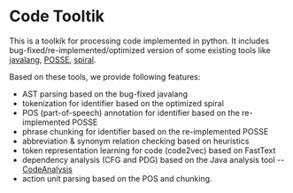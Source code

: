 # Code Tooltik

This is a toolkik for processing code implemented in python.
It includes bug-fixed/re-implemented/optimized version of some existing tools like [javalang](https://github.com/c2nes/javalang), [POSSE](https://github.com/samirgupta/POSSE), [spiral](https://github.com/casics/spiral).

Based on these tools, we provide following features:
- AST parsing based on the bug-fixed javalang
- tokenization for identifier based on the optimized spiral
- POS (part-of-speech) annotation for identifier based on the re-implemented POSSE
- phrase chunking for identifier based on the re-implemented POSSE
- abbreviation & synonym relation checking based on heuristics
- token representation learning for code (code2vec) based on FastText
- dependency analysis (CFG and PDG) based on the Java analysis tool -- [CodeAnalysis](https://github.com/FudanSELab/CodeAnalysis)
- action unit parsing based on the POS and chunking.
